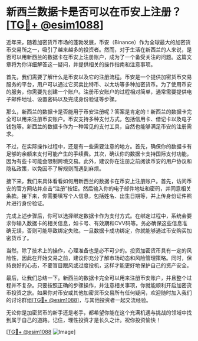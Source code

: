 # 新西兰数据卡是否可以在币安上注册？[[TG💪+ @esim1088](https://t.me/s/esim1088)]

近年来，随着加密货币市场的蓬勃发展，币安（Binance）作为全球最大的加密货币交易所之一，吸引了越来越多的投资者。然而，对于生活在新西兰的人来说，是否可以用新西兰的数据卡在币安上注册账户，成为了一个备受关注的问题。这篇文章将为你详细解答这一疑问，并提供相关的操作指南和注意事项。

首先，我们需要了解什么是币安以及它的注册流程。币安是一个提供加密货币交易服务的平台，用户可以通过它买卖比特币、以太坊等多种加密货币。为了使用币安的服务，你需要先创建一个账户。注册币安账户的过程相对简单，通常需要提供电子邮件地址、设置密码以及完成身份验证等步骤。

那么，新西兰的数据卡是否能用于币安注册呢？答案是肯定的！新西兰的数据卡完全可以用来注册币安账户。币安支持多种支付方式，包括信用卡、借记卡以及电子钱包等。新西兰的数据卡作为一种常见的支付工具，自然也能够满足币安的注册需求。

不过，在实际操作过程中，还是有一些需要注意的地方。首先，确保你的数据卡有足够的余额来支付可能产生的手续费。其次，确认你的数据卡支持国际支付功能，因为有些卡可能会限制跨境交易。此外，建议你在注册之前阅读币安的用户协议和隐私政策，以免因不了解规则而遇到麻烦。

接下来，我们来具体看看如何用新西兰的数据卡在币安上注册账户。首先，访问币安的官方网站并点击“注册”按钮。然后输入你的电子邮件地址和密码，并同意相关条款。接下来，你需要填写个人信息，包括姓名、出生日期等，并上传身份证件照片进行身份验证。

完成上述步骤后，你可以选择绑定数据卡作为支付方式。在绑定过程中，系统会要求你输入数据卡的相关信息，如卡号、有效期和CVV码等。务必确保这些信息准确无误，否则可能导致绑定失败。一旦数据卡成功绑定，你就能够通过币安购买加密货币了。

当然，除了技术上的操作，心理准备也是必不可少的。投资加密货币具有一定的风险性，因此在开始交易之前，建议你充分了解市场动态和风险管理策略。同时，保持良好的心态，不要盲目跟风或过度投机，这样才能更好地保护自己的资产安全。

最后，让我们总结一下。新西兰的数据卡完全可以用来注册币安账户，并且整个过程并不复杂。只要按照正确的步骤操作，并注意相关事项，你就能顺利开启加密货币投资之旅。如果你对币安或其他加密货币交易所有任何疑问，欢迎随时加入我们的讨论群组[[TG💪+ @esim1088](https://t.me/s/esim1088)]，与其他投资者一起交流经验。

无论你是加密货币的新手还是老手，都希望你能在这个充满机遇与挑战的领域中找到属于自己的道路。记住，理性投资才是长久之计。祝你投资愉快！

[[TG💪+ @esim1088](https://t.me/s/esim1088) ![Image](https://i.postimg.cc/4NQfJmqS/Snipaste-2025-05-13-00-14-12.png)]